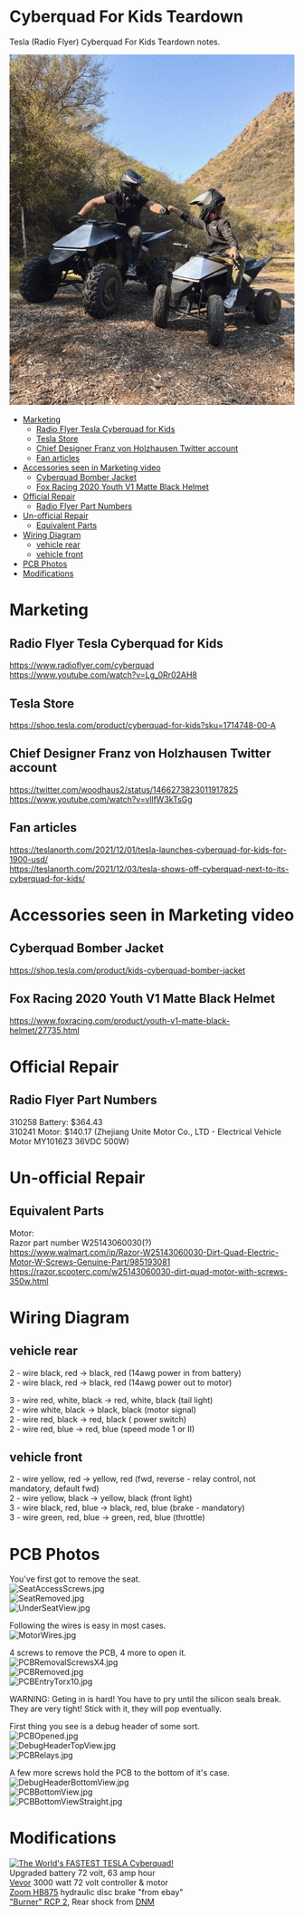 # Cyberquad For Kids Teardown
Tesla (Radio Flyer) Cyberquad For Kids Teardown notes.<br>

![Family](https://github.com/MAVProxyUser/CyberquadForKidsTeardown/blob/main/adpics/Family.jpg)

* [Marketing](#marketing)
   * [Radio Flyer Tesla Cyberquad for Kids](#radio-flyer-tesla-cyberquad-for-kids)
   * [Tesla Store](#tesla-store)
   * [Chief Designer Franz von Holzhausen Twitter account](#chief-designer-franz-von-holzhausen-twitter-account)
   * [Fan articles](#fan-articles)
* [Accessories seen in Marketing video](#accessories-seen-in-marketing-video)
   * [Cyberquad Bomber Jacket](#cyberquad-bomber-jacket)
   * [Fox Racing 2020 Youth V1 Matte Black Helmet](#fox-racing-2020-youth-v1-matte-black-helmet)
* [Official Repair](#official-repair)
   * [Radio Flyer Part Numbers](#radio-flyer-part-numbers)
* [Un-official Repair](#un-official-repair)
   * [Equivalent Parts](#equivalent-parts)
* [Wiring Diagram](#wiring-diagram)
   * [vehicle rear](#vehicle-rear)
   * [vehicle front](#vehicle-front)
* [PCB Photos](#pcb-photos)
* [Modifications](#modifications)

# Marketing
## Radio Flyer Tesla Cyberquad for Kids
https://www.radioflyer.com/cyberquad<br>
https://www.youtube.com/watch?v=Lg_0Rr02AH8<br>

## Tesla Store
https://shop.tesla.com/product/cyberquad-for-kids?sku=1714748-00-A<br>

## Chief Designer Franz von Holzhausen Twitter account
https://twitter.com/woodhaus2/status/1466273823011917825<br>
https://www.youtube.com/watch?v=vllfW3kTsGg<br>

## Fan articles
https://teslanorth.com/2021/12/01/tesla-launches-cyberquad-for-kids-for-1900-usd/<br>
https://teslanorth.com/2021/12/03/tesla-shows-off-cyberquad-next-to-its-cyberquad-for-kids/

# Accessories seen in Marketing video
## Cyberquad Bomber Jacket
https://shop.tesla.com/product/kids-cyberquad-bomber-jacket<br>
## Fox Racing 2020 Youth V1 Matte Black Helmet
https://www.foxracing.com/product/youth-v1-matte-black-helmet/27735.html<br>

# Official Repair
## Radio Flyer Part Numbers
310258 Battery: $364.43<br>
310241 Motor: $140.17 (Zhejiang Unite Motor Co., LTD - Electrical Vehicle Motor MY1016Z3 36VDC 500W)<br>

# Un-official Repair
## Equivalent Parts
Motor:<br>
Razor part number W25143060030(?) <br>
https://www.walmart.com/ip/Razor-W25143060030-Dirt-Quad-Electric-Motor-W-Screws-Genuine-Part/985193081<br>
https://razor.scooterc.com/w25143060030-dirt-quad-motor-with-screws-350w.html<br>

# Wiring Diagram
## vehicle rear
2 - wire         black, red -> black, red (14awg power in from battery)<br>
2 - wire         black, red -> black, red (14awg power out to motor)<br>

3 - wire         red, white, black -> red, white, black (tail light)<br>
2 - wire         white, black -> black, black (motor signal)<br> 
2 - wire         red, black -> red, black ( power switch)<br>
2 - wire         red, blue -> red, blue (speed mode 1 or II)<br>

## vehicle front
2 - wire         yellow, red -> yellow, red (fwd, reverse - relay control, not mandatory, default fwd)<br>
2 - wire         yellow, black -> yellow, black (front light)<br>
3 - wire         black, red, blue -> black, red, blue (brake - mandatory)<br>
3 - wire         green, red, blue -> green, red, blue (throttle)<br>

# PCB Photos

You've first got to remove the seat.<br>
![SeatAccessScrews.jpg](https://github.com/MAVProxyUser/CyberquadForKidsTeardown/blob/main/teardown/SeatAccessScrews.jpg)<br>
![SeatRemoved.jpg](https://github.com/MAVProxyUser/CyberquadForKidsTeardown/blob/main/teardown/SeatRemoved.jpg)<br>
![UnderSeatView.jpg](https://github.com/MAVProxyUser/CyberquadForKidsTeardown/blob/main/teardown/UnderSeatView.jpg)<br>

Following the wires is easy in most cases.<br>
![MotorWires.jpg](https://github.com/MAVProxyUser/CyberquadForKidsTeardown/blob/main/teardown/MotorWires.jpg)<br>

4 screws to remove the PCB, 4 more to open it.<br>
![PCBRemovalScrewsX4.jpg](https://github.com/MAVProxyUser/CyberquadForKidsTeardown/blob/main/teardown/PCBRemovalScrewsX4.jpg)<br>
![PCBRemoved.jpg](https://github.com/MAVProxyUser/CyberquadForKidsTeardown/blob/main/teardown/PCBRemoved.jpg)<br>
![PCBEntryTorx10.jpg](https://github.com/MAVProxyUser/CyberquadForKidsTeardown/blob/main/teardown/PCBEntryTorx10.jpg)<br>

WARNING: Geting in is hard! You have to pry until the silicon seals break. They are very tight! Stick with it, they will pop eventually.<br>

First thing you see is a debug header of some sort.<br>
![PCBOpened.jpg](https://github.com/MAVProxyUser/CyberquadForKidsTeardown/blob/main/teardown/PCBOpened.jpg)<br>
![DebugHeaderTopView.jpg](https://github.com/MAVProxyUser/CyberquadForKidsTeardown/blob/main/teardown/DebugHeaderTopView.jpg)<br>
![PCBRelays.jpg](https://github.com/MAVProxyUser/CyberquadForKidsTeardown/blob/main/teardown/PCBRelays.jpg)<br>

A few more screws hold the PCB to the bottom of it's case.<br>
![DebugHeaderBottomView.jpg](https://github.com/MAVProxyUser/CyberquadForKidsTeardown/blob/main/teardown/DebugHeaderBottomView.jpg)<br>
![PCBBottomView.jpg](https://github.com/MAVProxyUser/CyberquadForKidsTeardown/blob/main/teardown/PCBBottomView.jpg)<br>
![PCBBottomViewStraight.jpg](https://github.com/MAVProxyUser/CyberquadForKidsTeardown/blob/main/teardown/PCBBottomViewStraight.jpg)<br>

# Modifications

[![The World's FASTEST TESLA Cyberquad!](http://img.youtube.com/vi/Y5s0i21SOnI/0.jpg)](https://www.youtube.com/watch?v=Y5s0i21SOnI)<br>
Upgraded battery 72 volt, 63 amp hour<br>
[Vevor](https://www.vevor.com/brushless-dc-motor-c_11227/72v-3000w-bldc-motor-kit-with-brushless-controller-electric-bicycle-scooter-p_010187167720) 3000 watt 72 volt controller & motor<br>
[Zoom HB875](https://www.ebay.com/itm/224975123928) hydraulic disc brake "from ebay"<br>
["Burner" RCP 2](https://www.aliexpress.com/item/2251832547229897.html), Rear shock from [DNM](https://www.dnmshock.com/products.php?func=p_detail&p_id=22&pc_parent=12)<br>
